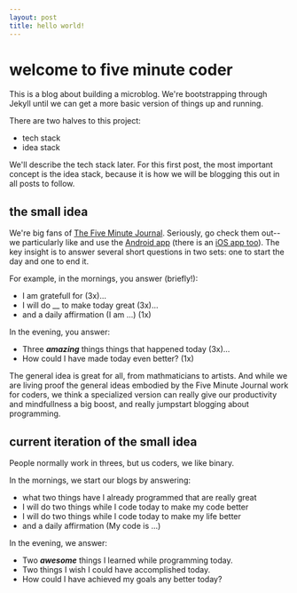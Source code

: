 ```yaml
---
layout: post
title: hello world!
---
```


# welcome to five minute coder
This is a blog about building a microblog. We're bootstrapping through Jekyll until we can get a more basic version of things up and running. 

There are two halves to this project:
* tech stack 
* idea stack

We'll describe the tech stack later.  For this first post, the most important concept is the idea stack, because it is how we will be blogging this out in all posts to follow. 

## the small idea
We're big fans of [The Five Minute Journal](https://www.intelligentchange.com/products/the-five-minute-journal).  Seriously, go check them out--we particularly like and use the [Android app](https://play.google.com/store/apps/details?id=com.intelligentchange.fiveminutejournal&hl=en) (there is an [iOS app too](https://itunes.apple.com/us/app/five-minute-journal/id1062945251?mt=8)).  The key insight is to answer several short questions in two sets: one to start the day and one to end it.

For example, in the mornings, you answer (briefly!):
* I am gratefull for (3x)...
* I will do \_\_ to make today great (3x)...
* and a daily affirmation (I am ...) (1x)

In the evening, you answer:
* Three **_amazing_** things things that happened today (3x)...
* How could I have made today even better? (1x)

The general idea is great for all, from mathmaticians to artists. And while we are living proof the general ideas embodied by the Five Minute Journal work for coders, we think a specialized version can really give our productivity and mindfullness a big boost, and really jumpstart blogging about programming.

## current iteration of the small idea
People normally work in threes, but us coders, we like binary.

In the mornings, we start our blogs by answering:
* what two things have I already programmed that are really great
* I will do two things while I code today to make my code better
* I will do two things while I code today to make my life better
* and a daily affirmation (My code is ...)

In the evening, we answer:
* Two **_awesome_** things I learned while programming today.
* Two things I wish I could have accomplished today.
* How could I have achieved my goals any better today?
